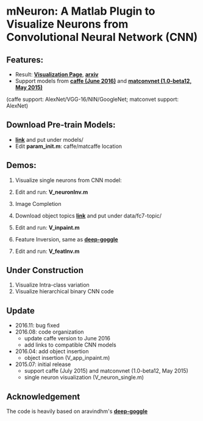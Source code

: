 # mNeuron: A Matlab Plugin to Visualize Neurons from Convolutional Neural Network (CNN)

## Features:
- Result: [**Visualization Page**](http://vision03.csail.mit.edu/cnn_art/index.html), [**arxiv**](http://vision03.csail.mit.edu/cnn_art/data/cnn_visual_arxiv.pdf)
- Support models from [**caffe (June 2016)**](https://github.com/BVLC/caffe) and [**matconvnet (1.0-beta12, May 2015)**](http://www.vlfeat.org/matconvnet/)

(caffe support: AlexNet/VGG-16/NIN/GoogleNet; matconvet support: AlexNet)

## Download Pre-train Models:
- [**link**](http://vision03.csail.mit.edu/cnn_art/models/) and put under models/
- Edit **param_init.m**: caffe/matcaffe location

## Demos:
1. Visualize single neurons from CNN model:
  1. Edit and run: **V_neuronInv.m**

2. Image Completion
  1. Download object topics
     [**link**](http://visi11on03.csail.mit.edu/cnn_art/fc7-topic.zip) and put under data/fc7-topic/
  2. Edit and run: **V_inpaint.m**

3. Feature Inversion, same as [**deep-goggle**](https://github.com/aravindhm/deep-goggle)
  1. Edit and run: **V_featInv.m**

## Under Construction
1. Visualize Intra-class variation
2. Visualize hierarchical binary CNN code

## Update
- 2016.11: bug fixed
- 2016.08: code organization
    - update caffe version to June 2016
    - add links to compatible CNN models
- 2016.04: add object insertion
    - object insertion (V_app_inpaint.m)
- 2015.07: initial release
    - support caffe (July 2015) and matconvnet (1.0-beta12, May 2015)
    - single neuron visualization (V_neuron_single.m)

## Acknowledgement
The code is heavily based on aravindhm's [**deep-goggle**](https://github.com/aravindhm/deep-goggle)
